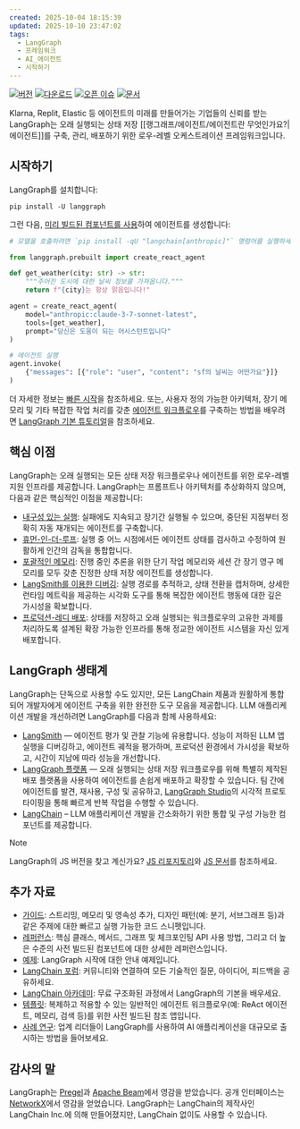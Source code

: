 ```yaml
---
created: 2025-10-04 18:15:39
updated: 2025-10-10 23:47:02
tags:
  - LangGraph
  - 프레임워크
  - AI_에이전트
  - 시작하기
---
```


[![버전](https://img.shields.io/pypi/v/langgraph.svg)](https://pypi.org/project/langgraph/)
[![다운로드](https://static.pepy.tech/badge/langgraph/month)](https://pepy.tech/project/langgraph)
[![오픈 이슈](https://img.shields.io/github/issues-raw/langchain-ai/langgraph)](https://github.com/langchain-ai/langgraph/issues)
[![문서](https://img.shields.io/badge/docs-latest-blue)](https://langchain-ai.github.io/langgraph/)

Klarna, Replit, Elastic 등 에이전트의 미래를 만들어가는 기업들의 신뢰를 받는 LangGraph는 오래 실행되는 상태 저장 [[랭그래프/에이전트/에이전트란 무엇인가요?|에이전트]]를 구축, 관리, 배포하기 위한 로우-레벨 오케스트레이션 프레임워크입니다.

## 시작하기

LangGraph를 설치합니다:

```
pip install -U langgraph
```

그런 다음, [미리 빌드된 컴포넌트를 사용](https://langchain-ai.github.io/langgraph/agents/agents/)하여 에이전트를 생성합니다:

```python
# 모델을 호출하려면 `pip install -qU "langchain[anthropic]"` 명령어를 실행하세요.

from langgraph.prebuilt import create_react_agent

def get_weather(city: str) -> str:
    """주어진 도시에 대한 날씨 정보를 가져옵니다."""
    return f"{city}는 항상 맑음입니다!"

agent = create_react_agent(
    model="anthropic:claude-3-7-sonnet-latest",
    tools=[get_weather],
    prompt="당신은 도움이 되는 어시스턴트입니다"
)

# 에이전트 실행
agent.invoke(
    {"messages": [{"role": "user", "content": "sf의 날씨는 어떤가요"}]}
)
```

더 자세한 정보는 [빠른 시작](https://langchain-ai.github.io/langgraph/agents/agents/)을 참조하세요. 또는, 사용자 정의 가능한 아키텍처, 장기 메모리 및 기타 복잡한 작업 처리를 갖춘 [에이전트 워크플로우](https://langchain-ai.github.io/langgraph/concepts/low_level/)를 구축하는 방법을 배우려면 [LangGraph 기본 튜토리얼](https://langchain-ai.github.io/langgraph/tutorials/get-started/1-build-basic-chatbot/)을 참조하세요.

## 핵심 이점

LangGraph는 오래 실행되는 모든 상태 저장 워크플로우나 에이전트를 위한 로우-레벨 지원 인프라를 제공합니다. LangGraph는 프롬프트나 아키텍처를 추상화하지 않으며, 다음과 같은 핵심적인 이점을 제공합니다:

- [내구성 있는 실행](https://langchain-ai.github.io/langgraph/concepts/durable_execution/): 실패에도 지속되고 장기간 실행될 수 있으며, 중단된 지점부터 정확히 자동 재개되는 에이전트를 구축합니다.
- [휴먼-인-더-루프](https://langchain-ai.github.io/langgraph/concepts/human_in_the_loop/): 실행 중 어느 시점에서든 에이전트 상태를 검사하고 수정하여 원활하게 인간의 감독을 통합합니다.
- [포괄적인 메모리](https://langchain-ai.github.io/langgraph/concepts/memory/): 진행 중인 추론을 위한 단기 작업 메모리와 세션 간 장기 영구 메모리를 모두 갖춘 진정한 상태 저장 에이전트를 생성합니다.
- [LangSmith를 이용한 디버깅](http.www.langchain.com/langsmith): 실행 경로를 추적하고, 상태 전환을 캡처하며, 상세한 런타임 메트릭을 제공하는 시각화 도구를 통해 복잡한 에이전트 행동에 대한 깊은 가시성을 확보합니다.
- [프로덕션-레디 배포](https://langchain-ai.github.io/langgraph/concepts/deployment_options/): 상태를 저장하고 오래 실행되는 워크플로우의 고유한 과제를 처리하도록 설계된 확장 가능한 인프라를 통해 정교한 에이전트 시스템을 자신 있게 배포합니다.

## LangGraph 생태계

LangGraph는 단독으로 사용할 수도 있지만, 모든 LangChain 제품과 원활하게 통합되어 개발자에게 에이전트 구축을 위한 완전한 도구 모음을 제공합니다. LLM 애플리케이션 개발을 개선하려면 LangGraph를 다음과 함께 사용하세요:

- [LangSmith](http.www.langchain.com/langsmith) — 에이전트 평가 및 관찰 기능에 유용합니다. 성능이 저하된 LLM 앱 실행을 디버깅하고, 에이전트 궤적을 평가하며, 프로덕션 환경에서 가시성을 확보하고, 시간이 지남에 따라 성능을 개선합니다.
- [LangGraph 플랫폼](https://langchain-ai.github.io/langgraph/concepts/langgraph_platform/) — 오래 실행되는 상태 저장 워크플로우를 위해 특별히 제작된 배포 플랫폼을 사용하여 에이전트를 손쉽게 배포하고 확장할 수 있습니다. 팀 간에 에이전트를 발견, 재사용, 구성 및 공유하고, [LangGraph Studio](https://langchain-ai.github.io/langgraph/concepts/langgraph_studio/)의 시각적 프로토타이핑을 통해 빠르게 반복 작업을 수행할 수 있습니다.
- [LangChain](https://python.langchain.com/introduction/) – LLM 애플리케이션 개발을 간소화하기 위한 통합 및 구성 가능한 컴포넌트를 제공합니다.

> [!NOTE]
> LangGraph의 JS 버전을 찾고 계신가요? [JS 리포지토리](https://github.com/langchain-ai/langgraphjs)와 [JS 문서](https://langchain-ai.github.io/langgraphjs/)를 참조하세요.

## 추가 자료

- [가이드](./guides/index): 스트리밍, 메모리 및 영속성 추가, 디자인 패턴(예: 분기, 서브그래프 등)과 같은 주제에 대한 빠르고 실행 가능한 코드 스니펫입니다.
- [레퍼런스](./reference/graphs): 핵심 클래스, 메서드, 그래프 및 체크포인팅 API 사용 방법, 그리고 더 높은 수준의 사전 빌드된 컴포넌트에 대한 상세한 레퍼런스입니다.
- [예제](https://langchain-ai.github.io/langgraph/examples/): LangGraph 시작에 대한 안내 예제입니다.
- [LangChain 포럼](https://forum.langchain.com/): 커뮤니티와 연결하여 모든 기술적인 질문, 아이디어, 피드백을 공유하세요.
- [LangChain 아카데미](https://academy.langchain.com/courses/intro-to-langgraph): 무료 구조화된 과정에서 LangGraph의 기본을 배우세요.
- [템플릿](https://langchain-ai.github.io/langgraph/concepts/template_applications/): 복제하고 적용할 수 있는 일반적인 에이전트 워크플로우(예: ReAct 에이전트, 메모리, 검색 등)를 위한 사전 빌드된 참조 앱입니다.
- [사례 연구](https://www.langchain.com/built-with-langgraph): 업계 리더들이 LangGraph를 사용하여 AI 애플리케이션을 대규모로 출시하는 방법을 들어보세요.

## 감사의 말

LangGraph는 [Pregel](https://research.google/pubs/pub37252/)과 [Apache Beam](https://beam.apache.org/)에서 영감을 받았습니다. 공개 인터페이스는 [NetworkX](https://networkx.org/documentation/latest/)에서 영감을 얻었습니다. LangGraph는 LangChain의 제작사인 LangChain Inc.에 의해 만들어졌지만, LangChain 없이도 사용할 수 있습니다.

